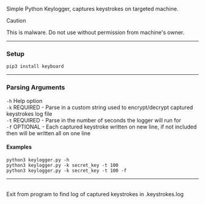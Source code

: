 Simple Python Keylogger, captures keystrokes on targeted machine. <br>

> [!CAUTION]
> This is malware. Do not use without permission from machine's owner.

---

### Setup
`pip3 install keyboard`

---

### Parsing Arguments
`-h` Help option<br>
`-k` REQUIRED - Parse in a custom string used to encrypt/decrypt captured keystrokes log file<br>
`-t` REQUIRED - Parse in the number of seconds the logger will run for<br>
`-f` OPTIONAL - Each captured keystroke written on new line, if not included then will be written all on one line

#### Examples
`python3 keylogger.py -h`<br>
`python3 keylogger.py -k secret_key -t 100`<br>
`python3 keylogger.py -k secret_key -t 100 -f`

---

<br>
Exit from program to find log of captured keystrokes in .keystrokes.log
